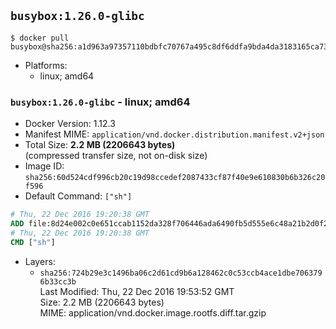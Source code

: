 ## `busybox:1.26.0-glibc`

```console
$ docker pull busybox@sha256:a1d963a97357110bdbfc70767a495c8df6ddfa9bda4da3183165ca73c3b990d2
```

-	Platforms:
	-	linux; amd64

### `busybox:1.26.0-glibc` - linux; amd64

-	Docker Version: 1.12.3
-	Manifest MIME: `application/vnd.docker.distribution.manifest.v2+json`
-	Total Size: **2.2 MB (2206643 bytes)**  
	(compressed transfer size, not on-disk size)
-	Image ID: `sha256:60d524cdf996cb20c19d98ccedef2087433cf87f40e9e610830b6b326c20f596`
-	Default Command: `["sh"]`

```dockerfile
# Thu, 22 Dec 2016 19:20:38 GMT
ADD file:8d24e002c0e651ccab1152da328f706446ada6490fb5d555e6c48a21b2d0f232 in / 
# Thu, 22 Dec 2016 19:20:38 GMT
CMD ["sh"]
```

-	Layers:
	-	`sha256:724b29e3c1496ba06c2d61cd9b6a128462c0c53ccb4ace1dbe7063796b33cc3b`  
		Last Modified: Thu, 22 Dec 2016 19:53:52 GMT  
		Size: 2.2 MB (2206643 bytes)  
		MIME: application/vnd.docker.image.rootfs.diff.tar.gzip
